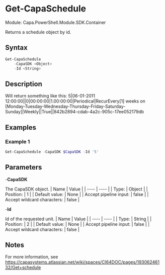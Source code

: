 # Get-CapaSchedule
Module: Capa.PowerShell.Module.SDK.Container

Returns a schedule object by id.

## Syntax

```powershell
Get-CapaSchedule
	-CapaSDK <Object>
	-Id <String>
```

## Description

Will return something like this: 5|06-01-2011 12:00:00||0|00:00:00|1.00:00:00|Periodical|RecurEvery[1] weeks on [Monday-Tuesday-Wednesday-Thursday-Friday-Saturday-Sunday]|Weekly||True||842b2894-cdab-4a2c-905c-17ee052179db

## Examples

### Example 1
```powershell
Get-CapaSchedule -CapaSDK $CapaSDK -Id '5'
```
    

## Parameters

-**CapaSDK**

The CapaSDK object.
| Name | Value |
| ---- | ---- |
| Type: | Object |
| Position: | 1 | 
| Default value: | None | 
| Accept pipeline input: | false | 
| Accept wildcard characters: | false | 

-**Id**

Id of the requested unit.
| Name | Value |
| ---- | ---- |
| Type: | String |
| Position: | 2 | 
| Default value: | None | 
| Accept pipeline input: | false | 
| Accept wildcard characters: | false | 


## Notes

For more information, see https://capasystems.atlassian.net/wiki/spaces/CI64DOC/pages/19306246132/Get+schedule
